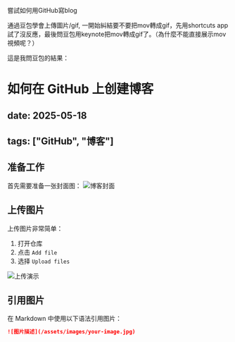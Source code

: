嘗試如何用GitHub寫blog

通過豆包學會上傳圖片/gif, 一開始糾結要不要把mov轉成gif，先用shortcuts app試了沒反應，最後問豆包用keynote把mov轉成gif了。（為什麼不能直接展示mov視頻呢？）

這是我問豆包的結果：

# 如何在 GitHub 上创建博客
## date: 2025-05-18
## tags: ["GitHub", "博客"]

## 准备工作
首先需要准备一张封面图：
![博客封面](/assets/images/cover.jpg)

## 上传图片
上传图片非常简单：
1. 打开仓库
2. 点击 `Add file`
3. 选择 `Upload files`

![上传演示](/assets/images/upload-demo.gif)

## 引用图片
在 Markdown 中使用以下语法引用图片：
```markdown
![图片描述](/assets/images/your-image.jpg)
